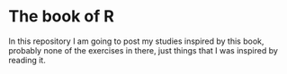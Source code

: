 # The book of R
In this repository I am going to post my studies inspired by this book, probably none of the exercises in there, just things that I was inspired by reading it.
